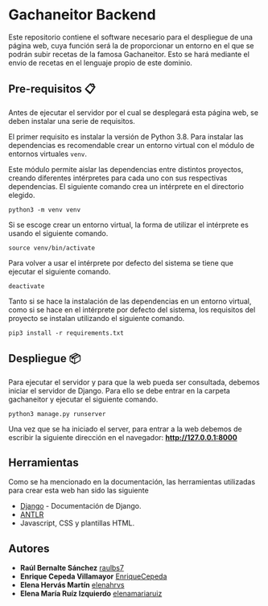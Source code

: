 # Gachaneitor Backend

Este repositorio contiene el software necesario para el despliegue de una página
web, cuya función será la de proporcionar un entorno en el que se podrán subir
recetas de la famosa Gachaneitor. Esto se hará mediante el envio de recetas en el
lenguaje propio de este dominio.

## Pre-requisitos 📋

Antes de ejecutar el servidor por el cual se desplegará esta página web, se deben
instalar una serie de requisitos.

El primer requisito es instalar la versión de Python 3.8.
Para instalar las dependencias es recomendable crear un entorno virtual con el módulo de entornos virtuales ``venv``.

Este módulo permite aislar las dependencias entre distintos proyectos, creando diferentes intérpretes para cada uno con sus respectivas dependencias. El siguiente comando crea un intérprete en el directorio elegido.

```
python3 -m venv venv
```

Si se escoge crear un entorno virtual, la forma de utilizar el intérprete es usando el siguiente comando.

```
source venv/bin/activate
```

Para volver a usar el intérprete por defecto del sistema se tiene que ejecutar el siguiente comando.

```
deactivate
```

Tanto si se hace la instalación de las dependencias en un entorno virtual, como si se hace en el intérprete por defecto del sistema, los requisitos del proyecto se instalan utilizando el siguiente comando.

```
pip3 install -r requirements.txt
```

## Despliegue 📦

Para ejecutar el servidor y para que la web pueda ser consultada, debemos iniciar el servidor de Django. Para ello se debe entrar en la carpeta gachaneitor y ejecutar el siguiente comando.

```
python3 manage.py runserver
```

Una vez que se ha iniciado el server, para entrar a la web debemos de escribir la siguiente
dirección en el navegador: __http://127.0.0.1:8000__

## Herramientas

Como se ha mencionado en la documentación, las herramientas utilizadas para crear esta web han sido las siguiente

* [Django](https://docs.djangoproject.com/en/3.1/) - Documentación de Django.
* [ANTLR](https://www.antlr.org/)
* Javascript, CSS y plantillas HTML.


## Autores

* **Raúl Bernalte Sánchez** [raulbs7](https://github.com/raulbs7)
* **Enrique Cepeda Villamayor** [EnriqueCepeda](https://github.com/EnriqueCepeda)
* **Elena Hervás Martín** [elenahrvs](https://github.com/elenahrvs)
* **Elena María Ruíz Izquierdo** [elenamariaruiz](https://github.com/elenamariaruiz)
